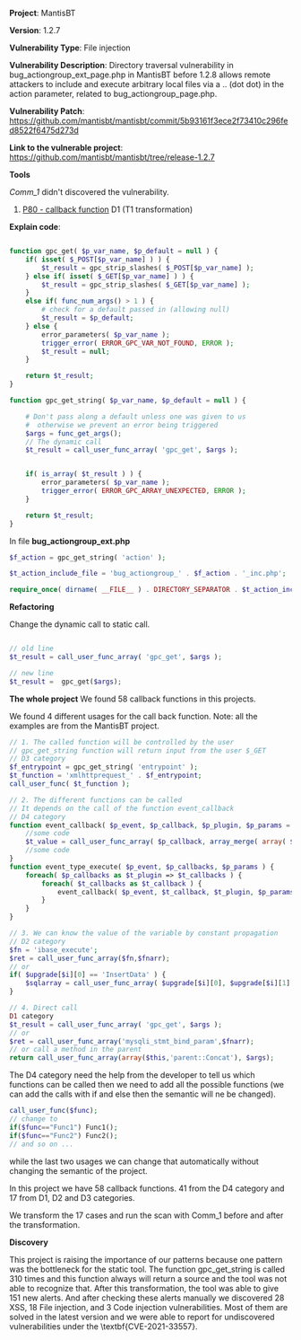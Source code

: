 **Project**: MantisBT 

**Version**: 1.2.7

**Vulnerability Type**: File injection

**Vulnerability Description**: Directory traversal vulnerability in bug_actiongroup_ext_page.php in MantisBT before 1.2.8 allows remote attackers to include and execute arbitrary local files via a .. (dot dot) in the action parameter, related to bug_actiongroup_page.php.

**Vulnerability Patch**: https://github.com/mantisbt/mantisbt/commit/5b93161f3ece2f73410c296fed8522f6475d273d

**Link to the vulnerable project**: https://github.com/mantisbt/mantisbt/tree/release-1.2.7

**Tools**

_Comm_1_  didn't discovered the vulnerability.

1. [P80 - callback function](https://github.com/enferas/TestabilityTarpits/tree/main/PHP/TestabilityPatterns/80_callback_functions) D1  (T1 transformation)

**Explain code**:

```php

function gpc_get( $p_var_name, $p_default = null ) {
	if( isset( $_POST[$p_var_name] ) ) {
		$t_result = gpc_strip_slashes( $_POST[$p_var_name] );
	} else if( isset( $_GET[$p_var_name] ) ) {
		$t_result = gpc_strip_slashes( $_GET[$p_var_name] );
	}
	else if( func_num_args() > 1 ) {
		# check for a default passed in (allowing null)
		$t_result = $p_default;
	} else {
		error_parameters( $p_var_name );
		trigger_error( ERROR_GPC_VAR_NOT_FOUND, ERROR );
		$t_result = null;
	}

	return $t_result;
}

function gpc_get_string( $p_var_name, $p_default = null ) {

    # Don't pass along a default unless one was given to us
    #  otherwise we prevent an error being triggered
    $args = func_get_args();
    // The dynamic call
    $t_result = call_user_func_array( 'gpc_get', $args );


    if( is_array( $t_result ) ) {
        error_parameters( $p_var_name );
        trigger_error( ERROR_GPC_ARRAY_UNEXPECTED, ERROR );
    }

    return $t_result;
}

```

In file **bug_actiongroup_ext.php**

```php
$f_action = gpc_get_string( 'action' );

$t_action_include_file = 'bug_actiongroup_' . $f_action . '_inc.php';

require_once( dirname( __FILE__ ) . DIRECTORY_SEPARATOR . $t_action_include_file );
```

**Refactoring**

Change the dynamic call to static call.

```php

// old line
$t_result = call_user_func_array( 'gpc_get', $args );

// new line
$t_result =  gpc_get($args);
```

**The whole project**
We found 58 callback functions in this projects.

We found 4 different usages for the call back function.
Note: all the examples are from the MantisBT project.

```php
// 1. The called function will be controlled by the user
// gpc_get_string function will return input from the user $_GET
// D3 category
$f_entrypoint = gpc_get_string( 'entrypoint' );
$t_function = 'xmlhttprequest_' . $f_entrypoint;
call_user_func( $t_function );

// 2. The different functions can be called
// It depends on the call of the function event_callback
// D4 category
function event_callback( $p_event, $p_callback, $p_plugin, $p_params = null ) {
	//some code
	$t_value = call_user_func_array( $p_callback, array_merge( array( $p_event ), $p_params ) );
	//some code
}
function event_type_execute( $p_event, $p_callbacks, $p_params ) {
	foreach( $p_callbacks as $t_plugin => $t_callbacks ) {
		foreach( $t_callbacks as $t_callback ) {
			event_callback( $p_event, $t_callback, $t_plugin, $p_params );
		}
	}
}

// 3. We can know the value of the variable by constant propagation
// D2 category
$fn = 'ibase_execute';
$ret = call_user_func_array($fn,$fnarr);
// or
if( $upgrade[$i][0] == 'InsertData' ) {
    $sqlarray = call_user_func_array( $upgrade[$i][0], $upgrade[$i][1] );
}

// 4. Direct call
D1 category
$t_result = call_user_func_array( 'gpc_get', $args );
// or
$ret = call_user_func_array('mysqli_stmt_bind_param',$fnarr);
// or call a method in the parent
return call_user_func_array(array($this,'parent::Concat'), $args); 
```

The D4 category need the help from the developer to tell us which functions can be called then we need to add all the possible functions (we can add the calls with if and else then the semantic will ne be changed).
```php
call_user_func($func);
// change to 
if($func=="Func1") Func1();
if($func=="Func2") Func2();
// and so on ...
```

while the last two usages we can change that automatically without changing the semantic of the project.

In this project we have 58 callback functions. 41 from the D4 category and 17 from D1, D2 and D3 categories.

We transform the 17 cases and run the scan with Comm_1 before and after the transformation.

**Discovery**

This project is raising the importance of our patterns because one pattern was the bottleneck for the static tool. The function gpc\_get\_string is called 310 times and this function always will return a source and the tool was not able to recognize that. After this transformation, the tool was able to give 151 new alerts. And after checking these alerts manually we discovered 28 XSS, 18 File injection, and 3 Code injection vulnerabilities. Most of them are solved in the latest version and we were able to report for undiscovered vulnerabilities under the \textbf{CVE-2021-33557}.
